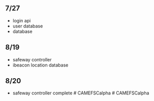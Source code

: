 
## 7/27

- login api
- user database
- database


## 8/19

- safeway controller
- ibeacon location database


## 8/20

- safeway controller complete
#   C A M E F S C a l p h a  
 #   C A M E F S C a l p h a  
 